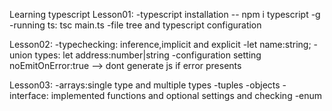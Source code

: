 Learning typescript
Lesson01:
-typescript installation -- npm i typescript -g
-running ts: tsc main.ts <destination filename>
-file tree and typescript configuration

Lesson02:
-typechecking: inference,implicit and explicit
-let name:string;
-union types: let address:number|string
-configuration setting noEmitOnError:true --> dont generate js if error presents

Lesson03:
-arrays:single type and multiple types
-tuples
-objects
-interface: implemented functions and optional settings and checking
-enum
